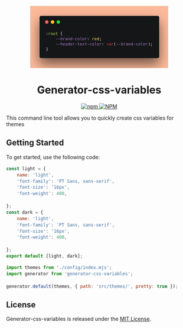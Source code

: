 <p align="center">
  <img src="./assets/logo.jpg" alt="generator-css-variables logo" width="375" height="168">
  <h1 align="center">Generator-css-variables</h1>
</p>
<p align="center">
    <a aria-label="NPM version" href="https://www.npmjs.com/package/generator-css-variables">
      <img alt="npm" src="https://img.shields.io/npm/v/generator-css-variables?color=f8b696">
    </a>
    <a aria-label="License" href="https://github.com/UrijHoruzij/generator-css-variables/blob/master/LICENSE">
      <img alt="NPM" src="https://img.shields.io/npm/l/generator-css-variables?color=f8b696">
    </a>
  </p>

This command line tool allows you to quickly create css variables for themes

## Getting Started

To get started, use the following code:

```js
const light = {
	name: 'light',
	'font-family': 'PT Sans, sans-serif',
	'font-size': '16px',
	'font-weight': 400,
	
};
const dark = {
	name: 'light',
	'font-family': 'PT Sans, sans-serif',
	'font-size': '16px',
	'font-weight': 400,
	
};
export default [light, dark];
```

```js
import themes from './config/index.mjs';
import generator from 'generator-css-variables';

generator.default(themes, { path: 'src/themes/', pretty: true });
```

## License

Generator-css-variables is released under the [MIT License](https://github.com/UrijHoruzij/generator-css-variables/blob/master/LICENSE).
